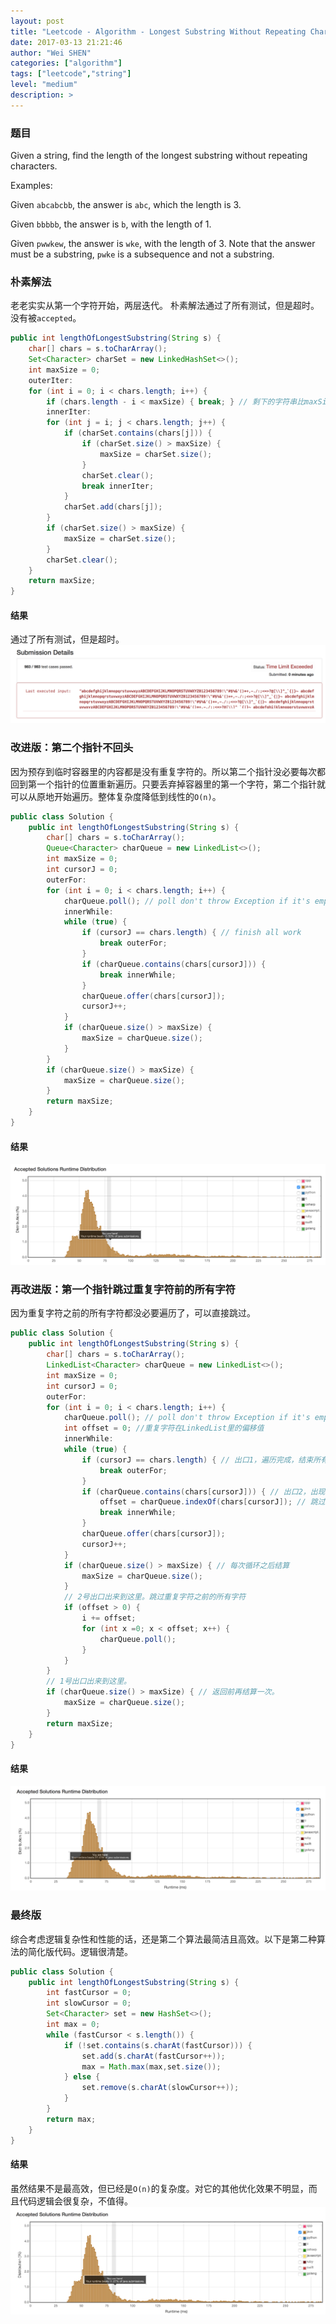 ```yaml
---
layout: post
title: "Leetcode - Algorithm - Longest Substring Without Repeating Characters"
date: 2017-03-13 21:21:46
author: "Wei SHEN"
categories: ["algorithm"]
tags: ["leetcode","string"]
level: "medium"
description: >
---
```


### 题目
Given a string, find the length of the longest substring without repeating characters.

Examples:

Given `abcabcbb`, the answer is `abc`, which the length is 3.

Given `bbbbb`, the answer is `b`, with the length of 1.

Given `pwwkew`, the answer is `wke`, with the length of 3. Note that the answer must be a substring, `pwke` is a subsequence and not a substring.

### 朴素解法
老老实实从第一个字符开始，两层迭代。
朴素解法通过了所有测试，但是超时。没有被`accepted`。
```java
public int lengthOfLongestSubstring(String s) {
    char[] chars = s.toCharArray();
    Set<Character> charSet = new LinkedHashSet<>();
    int maxSize = 0;
    outerIter:
    for (int i = 0; i < chars.length; i++) {
        if (chars.length - i < maxSize) { break; } // 剩下的字符串比maxSize小，停止遍历
        innerIter:
        for (int j = i; j < chars.length; j++) {
            if (charSet.contains(chars[j])) {
                if (charSet.size() > maxSize) {
                    maxSize = charSet.size();
                }
                charSet.clear();
                break innerIter;
            }
            charSet.add(chars[j]);
        }
        if (charSet.size() > maxSize) {
            maxSize = charSet.size();
        }
        charSet.clear();
    }
    return maxSize;
}
```

#### 结果
通过了所有测试，但是超时。
![longest-substring-1](/images/leetcode/longest-substring-1.png)


### 改进版：第二个指针不回头
因为预存到临时容器里的内容都是没有重复字符的。所以第二个指针没必要每次都回到第一个指针的位置重新遍历。只要丢弃掉容器里的第一个字符，第二个指针就可以从原地开始遍历。整体复杂度降低到线性的`O(n)`。
```java
public class Solution {
    public int lengthOfLongestSubstring(String s) {
        char[] chars = s.toCharArray();
        Queue<Character> charQueue = new LinkedList<>();
        int maxSize = 0;
        int cursorJ = 0;
        outerFor:
        for (int i = 0; i < chars.length; i++) {
            charQueue.poll(); // poll don't throw Exception if it's empty.
            innerWhile:
            while (true) {
                if (cursorJ == chars.length) { // finish all work
                    break outerFor;
                }
                if (charQueue.contains(chars[cursorJ])) {
                    break innerWhile;
                }
                charQueue.offer(chars[cursorJ]);
                cursorJ++;
            }
            if (charQueue.size() > maxSize) {
                maxSize = charQueue.size();
            }
        }
        if (charQueue.size() > maxSize) {
            maxSize = charQueue.size();
        }
        return maxSize;
    }
}
```

#### 结果
![longest-substring-2](/images/leetcode/longest-substring-2.png)

### 再改进版：第一个指针跳过重复字符前的所有字符
因为重复字符之前的所有字符都没必要遍历了，可以直接跳过。
```java
public class Solution {
    public int lengthOfLongestSubstring(String s) {
        char[] chars = s.toCharArray();
        LinkedList<Character> charQueue = new LinkedList<>();
        int maxSize = 0;
        int cursorJ = 0;
        outerFor:
        for (int i = 0; i < chars.length; i++) {
            charQueue.poll(); // poll don't throw Exception if it's empty.
            int offset = 0; //重复字符在LinkedList里的偏移值
            innerWhile:
            while (true) {
                if (cursorJ == chars.length) { // 出口1，遍历完成，结束所有工作
                    break outerFor;
                }
                if (charQueue.contains(chars[cursorJ])) { // 出口2，出现重复字符
                    offset = charQueue.indexOf(chars[cursorJ]); // 跳过重复字符前的所有字符
                    break innerWhile;
                }
                charQueue.offer(chars[cursorJ]);
                cursorJ++;
            }
            if (charQueue.size() > maxSize) { // 每次循环之后结算
                maxSize = charQueue.size();
            }
            // 2号出口出来到这里。跳过重复字符之前的所有字符
            if (offset > 0) {
                i += offset;
                for (int x =0; x < offset; x++) {
                    charQueue.poll();
                }
            }
        }
        // 1号出口出来到这里。
        if (charQueue.size() > maxSize) { // 返回前再结算一次。
            maxSize = charQueue.size();
        }
        return maxSize;
    }
}
```

#### 结果
![longest-substring-3](/images/leetcode/longest-substring-3.png)

### 最终版
综合考虑逻辑复杂性和性能的话，还是第二个算法最简洁且高效。以下是第二种算法的简化版代码。逻辑很清楚。
```java
public class Solution {
    public int lengthOfLongestSubstring(String s) {
        int fastCursor = 0;
        int slowCursor = 0;
        Set<Character> set = new HashSet<>();
        int max = 0;
        while (fastCursor < s.length()) {
            if (!set.contains(s.charAt(fastCursor))) {
                set.add(s.charAt(fastCursor++));
                max = Math.max(max,set.size());
            } else {
                set.remove(s.charAt(slowCursor++));
            }
        }
        return max;
    }
}
```

#### 结果
虽然结果不是最高效，但已经是`O(n)`的复杂度。对它的其他优化效果不明显，而且代码逻辑会很复杂，不值得。
![longest-substring-4](/images/leetcode/longest-substring-4.png)
